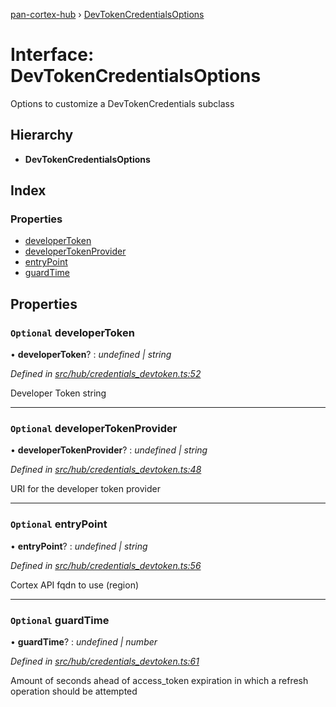 [pan-cortex-hub](../README.md) › [DevTokenCredentialsOptions](devtokencredentialsoptions.md)

# Interface: DevTokenCredentialsOptions

Options to customize a DevTokenCredentials subclass

## Hierarchy

* **DevTokenCredentialsOptions**

## Index

### Properties

* [developerToken](devtokencredentialsoptions.md#optional-developertoken)
* [developerTokenProvider](devtokencredentialsoptions.md#optional-developertokenprovider)
* [entryPoint](devtokencredentialsoptions.md#optional-entrypoint)
* [guardTime](devtokencredentialsoptions.md#optional-guardtime)

## Properties

### `Optional` developerToken

• **developerToken**? : *undefined | string*

*Defined in [src/hub/credentials_devtoken.ts:52](https://github.com/xhoms/pan-cortex-hub-nodejs/blob/8b95863/src/hub/credentials_devtoken.ts#L52)*

Developer Token string

___

### `Optional` developerTokenProvider

• **developerTokenProvider**? : *undefined | string*

*Defined in [src/hub/credentials_devtoken.ts:48](https://github.com/xhoms/pan-cortex-hub-nodejs/blob/8b95863/src/hub/credentials_devtoken.ts#L48)*

URI for the developer token provider

___

### `Optional` entryPoint

• **entryPoint**? : *undefined | string*

*Defined in [src/hub/credentials_devtoken.ts:56](https://github.com/xhoms/pan-cortex-hub-nodejs/blob/8b95863/src/hub/credentials_devtoken.ts#L56)*

Cortex API fqdn to use (region)

___

### `Optional` guardTime

• **guardTime**? : *undefined | number*

*Defined in [src/hub/credentials_devtoken.ts:61](https://github.com/xhoms/pan-cortex-hub-nodejs/blob/8b95863/src/hub/credentials_devtoken.ts#L61)*

Amount of seconds ahead of access_token expiration in which a refresh
operation should be attempted
